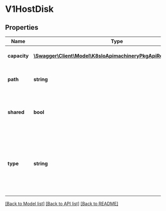 # V1HostDisk

## Properties
Name | Type | Description | Notes
------------ | ------------- | ------------- | -------------
**capacity** | [**\Swagger\Client\Model\K8sIoApimachineryPkgApiResourceQuantity**](K8sIoApimachineryPkgApiResourceQuantity.md) | Capacity of the sparse disk | [optional] 
**path** | **string** | The path to HostDisk image located on the cluster | 
**shared** | **bool** | Shared indicate whether the path is shared between nodes | [optional] 
**type** | **string** | Contains information if disk.img exists or should be created allowed options are &#39;Disk&#39; and &#39;DiskOrCreate&#39; | 

[[Back to Model list]](../README.md#documentation-for-models) [[Back to API list]](../README.md#documentation-for-api-endpoints) [[Back to README]](../README.md)


